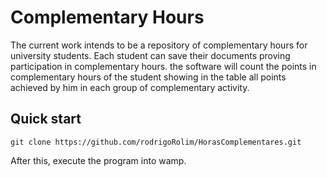 # Complementary Hours

The current work intends to be a repository of complementary hours for university students. 
Each student can save their documents proving participation in complementary hours. the software
will count the points in complementary hours of the student showing in the table all points achieved by him in each
group of complementary activity.


## Quick start

````
git clone https://github.com/rodrigoRolim/HorasComplementares.git 
````

After this, execute the program into wamp.  
